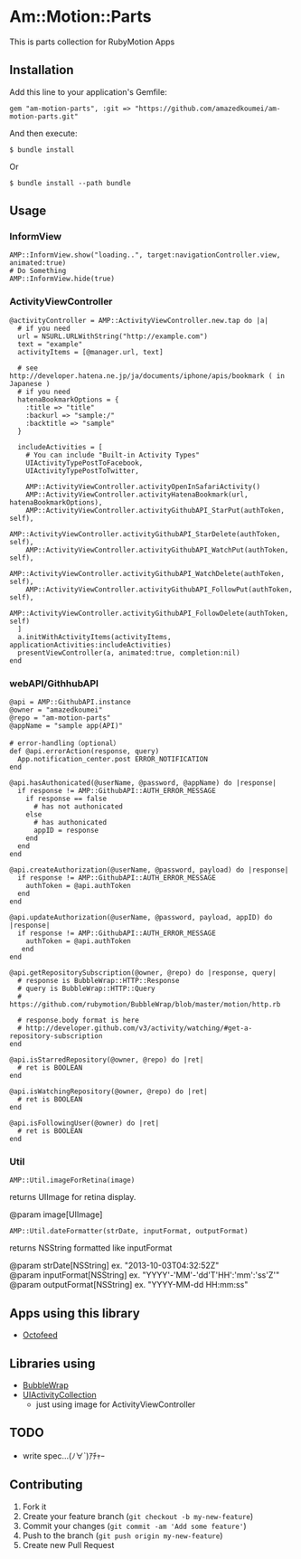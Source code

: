# Am::Motion::Parts

This is parts collection for RubyMotion Apps

## Installation

Add this line to your application's Gemfile:

    gem "am-motion-parts", :git => "https://github.com/amazedkoumei/am-motion-parts.git"

And then execute:

    $ bundle install

Or

    $ bundle install --path bundle

## Usage

### InformView

    AMP::InformView.show("loading..", target:navigationController.view, animated:true)
    # Do Something
    AMP::InformView.hide(true)

### ActivityViewController

    @activityController = AMP::ActivityViewController.new.tap do |a|
      # if you need
      url = NSURL.URLWithString("http://example.com")
      text = "example"
      activityItems = [@manager.url, text]
      
      # see http://developer.hatena.ne.jp/ja/documents/iphone/apis/bookmark ( in Japanese )
      # if you need
      hatenaBookmarkOptions = {
      	:title => "title"
      	:backurl => "sample:/"
      	:backtitle => "sample"
      }
      
      includeActivities = [
      	# You can include "Built-in Activity Types"
      	UIActivityTypePostToFacebook,
        UIActivityTypePostToTwitter,
        
        AMP::ActivityViewController.activityOpenInSafariActivity()
        AMP::ActivityViewController.activityHatenaBookmark(url, hatenaBookmarkOptions),
        AMP::ActivityViewController.activityGithubAPI_StarPut(authToken, self),
        AMP::ActivityViewController.activityGithubAPI_StarDelete(authToken, self),
        AMP::ActivityViewController.activityGithubAPI_WatchPut(authToken, self),
        AMP::ActivityViewController.activityGithubAPI_WatchDelete(authToken, self),
        AMP::ActivityViewController.activityGithubAPI_FollowPut(authToken, self),
        AMP::ActivityViewController.activityGithubAPI_FollowDelete(authToken, self)
      ]
      a.initWithActivityItems(activityItems, applicationActivities:includeActivities)
      presentViewController(a, animated:true, completion:nil)
    end

### webAPI/GithhubAPI

    @api = AMP::GithubAPI.instance
    @owner = "amazedkoumei"
    @repo = "am-motion-parts"
    @appName = "sample app(API)"
    
    # error-handling（optional）
    def @api.errorAction(response, query)
      App.notification_center.post ERROR_NOTIFICATION
    end
    
    @api.hasAuthonicated(@userName, @password, @appName) do |response|
      if response != AMP::GithubAPI::AUTH_ERROR_MESSAGE
        if response == false
          # has not authonicated
        else
          # has authonicated
          appID = response
        end
      end
    end
    
    @api.createAuthorization(@userName, @password, payload) do |response|
      if response != AMP::GithubAPI::AUTH_ERROR_MESSAGE
        authToken = @api.authToken
      end
    end
    
    @api.updateAuthorization(@userName, @password, payload, appID) do |response|
      if response != AMP::GithubAPI::AUTH_ERROR_MESSAGE
        authToken = @api.authToken
       end
    end

    @api.getRepositorySubscription(@owner, @repo) do |response, query|
      # response is BubbleWrap::HTTP::Response
      # query is BubbleWrap::HTTP::Query
      # https://github.com/rubymotion/BubbleWrap/blob/master/motion/http.rb
      
      # response.body format is here
      # http://developer.github.com/v3/activity/watching/#get-a-repository-subscription
    end
    
    @api.isStarredRepository(@owner, @repo) do |ret|
      # ret is BOOLEAN
    end
    
    @api.isWatchingRepository(@owner, @repo) do |ret|
      # ret is BOOLEAN
    end
    
    @api.isFollowingUser(@owner) do |ret|
      # ret is BOOLEAN
    end

### Util

`AMP::Util.imageForRetina(image)`

returns UIImage for retina display.

@param image[UIImage]

`AMP::Util.dateFormatter(strDate, inputFormat, outputFormat)`

returns NSString formatted like inputFormat

@param strDate[NSString] ex. "2013-10-03T04:32:52Z"  
@param inputFormat[NSString] ex. "YYYY'-'MM'-'dd'T'HH':'mm':'ss'Z'"  
@param outputFormat[NSString] ex. "YYYY-MM-dd HH:mm:ss"




## Apps using this library

+ [Octofeed](https://github.com/amazedkoumei/motion-octofeed)

   
## Libraries using

+ [BubbleWrap](https://github.com/rubymotion/BubbleWrap)
+ [UIActivityCollection](https://github.com/shu223/UIActivityCollection)
  + just using image for ActivityViewController


## TODO

+ write spec…(ﾉ∀`)ｱﾁｬｰ

## Contributing

1. Fork it
2. Create your feature branch (`git checkout -b my-new-feature`)
3. Commit your changes (`git commit -am 'Add some feature'`)
4. Push to the branch (`git push origin my-new-feature`)
5. Create new Pull Request
